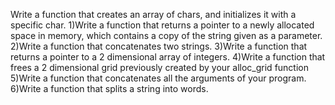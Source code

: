 Write a function that creates an array of chars, and initializes it with a specific char.
1)Write a function that returns a pointer to a newly allocated space in memory, which contains a copy of the string given as a parameter.
2)Write a function that concatenates two strings.
3)Write a function that returns a pointer to a 2 dimensional array of integers.
4)Write a function that frees a 2 dimensional grid previously created by your alloc_grid function
5)Write a function that concatenates all the arguments of your program.
6)Write a function that splits a string into words.
